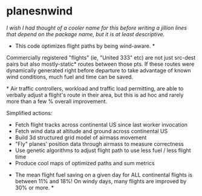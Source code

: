 # planesnwind 

_I wish I had thought of a cooler name for this before writing a jillion lines
that depend on the package name, but it is at least descriptive._

* This code optimizes flight paths by being wind-aware. *

Commercially registered
"flights" (ie, "United 333" etc) are not just src-dest pairs but also mostly-static*
routes between those pts. If these routes were dynamically generated right before departure 
to take advantage of known wind conditions, much fuel and time can be saved.

\* Air traffic controllers, workload and traffic load permitting, are able to verbally
adjust a flight's route in their area, but this is ad hoc and rarely more than a few
% overall improvement.

Simplified actions:

- Fetch flight tracks across continental US since last worker invocation
- Fetch wind data at altitude and ground across continental US
- Build 3d structured grid model of airmass movement
- "Fly" planes' position data through airmass to measure correctness
- Use genetic algorithms to adjust flight path to use less fuel / less flight time
- Produce cool maps of optimized paths and sum metrics

* The mean flight fuel saving on a given day for ALL continental flights is 
between 11% and 18%! On windy days, many flights are improved by 30% or more. *
